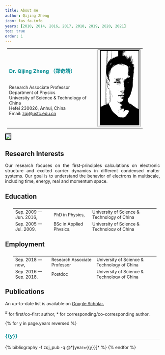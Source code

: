```yaml
---
title: About me
author: Qijing Zheng
icon: fas fa-info
years: [2010, 2014, 2016, 2017, 2018, 2019, 2020, 2021]
toc: true
order: 1
---
```


<table style="width:90%; margin: 0px 0px; padding:0px 6px; border: 0px solid #000000;">
    <tr>
        <td style="text-align:left">
            <span style="color: #008C93; font">
            <h3>
                Dr. Qijing Zheng （郑奇靖）
            </h3>
            </span>
			<br />
			Research Associate Professor
			<br />
			Department of Physics
			<br />
			University of Science &amp; Technology of China
			<br />
			Hefei 230026, Anhui, China 
			<br />
			Email: <a href="mailto:zqj@ustc.edu.cn">zqj@ustc.edu.cn</a>
			<br />
        </td>
        <td style="text-align:right">
            <button type='button' class='btn btn-outline-light btn-sm' data-toggle="modal" data-target="#zqj_large_pic">
                <img style="border:2px solid #000000;" src="../assets/img/me/zqj.jpg" height="240px" />
            </button>
		</td>
    </tr>
</table>
<br />

<div class="modal fade" id="zqj_large_pic">
  <div class="modal-dialog modal-dialog-centered">
    <div class="modal-content">
      <div class="modal-body">
        <div>
            <img style="border:2px solid #000000;" src="../assets/img/me/zqj_colored.jpg"/>
        </div>
      </div>
    </div>
  </div>
</div>

## Research Interests

<div>
    <p style='text-align: justify'>
        Our research focuses on the first-principles calculations on electronic
        structure and excited carrier dynamics in different condensed matter systems.
        Our goal is to understand the behavior of electrons in multiscale, including
        time, energy, real and momentum space.
    </p>
</div>

## Education

<table style="width:95%; margin: 20px 20px; padding:6px 6px; border: 0px solid #000000; height: 80px">
    <tr>
        <td>
            Sep. 2009 &mdash; Jun. 2016,
        </td>
        <td>PhD in Physics,</td>
        <td>University of Science &amp; Technology of China</td>
    </tr>
    <tr>
        <td>
            Sep. 2005 &mdash; Jul. 2009,
        </td>
        <td>BSc in Applied Physics,</td>
        <td>University of Science &amp; Technology of China</td>
    </tr>
</table>

## Employment

<table style="width:95%; margin: 20px 20px; padding:6px 6px; border: 0px solid #000000; height: 80px">
    <tr>
        <td>
            Sep. 2018 &mdash; now,
        </td>
        <td>Research Associate Professor</td>
        <td>University of Science &amp; Technology of China</td>
    </tr>
    <tr>
        <td>
            Sep. 2016 &mdash; Sep. 2018,
        </td>
        <td>Postdoc</td>
        <td>University of Science &amp; Technology of China</td>
    </tr>
</table>

## Publications

An up-to-date list is available on
<a href="https://scholar.google.com/citations?user=qeF95iQAAAAJ&hl=en" target="_blank">
Google Scholar.
</a>

<div>
    <sup>&#x23;</sup> for first/co-first author, * for corresponding/co-corresponding author.
</div>

{% for y in page.years reversed %}
  <h3  id="{{y}}" style="color: #008C93; border-bottom: 1px solid #f2f3f3;">{{y}}</h3>
  {% bibliography -f zqj_pub -q @*[year={{y}}]* %}
{% endfor %}
